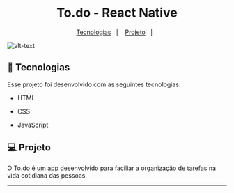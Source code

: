 ##

<h1 align="center">
To.do - React Native
</h1>

<p align="center">
  <a href="#-tecnologias">Tecnologias</a>&nbsp;&nbsp;&nbsp;|&nbsp;&nbsp;&nbsp;
  <a href="#-projeto">Projeto</a>&nbsp;&nbsp;&nbsp;|&nbsp;&nbsp;&nbsp;
 </p>

![alt-text](https://github.com/LeonardoLamoia/Venda-de-pizza/blob/main/gif.gif)

## 🚀 Tecnologias

Esse projeto foi desenvolvido com as seguintes tecnologias:

- HTML
- CSS
- JavaScript

  </ul>
  
 ## 💻 Projeto
 O To.do é um app desenvolvido para faciliar a organização de tarefas na vida cotidiana das pessoas.

----
